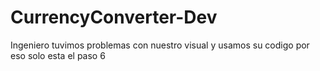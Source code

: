 # CurrencyConverter-Dev

Ingeniero tuvimos problemas con nuestro visual y usamos su codigo por eso solo esta el paso 6
